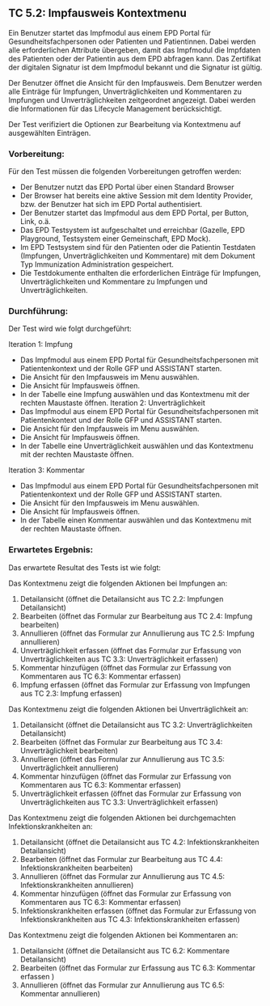 
## TC 5.2: Impfausweis Kontextmenu

Ein Benutzer startet das Impfmodul aus einem EPD Portal für Gesundheitsfachpersonen oder Patienten und Patientinnen.  Dabei werden alle erforderlichen Attribute übergeben, damit das Impfmodul die Impfdaten des Patienten oder der Patientin aus dem EPD abfragen kann. Das Zertifikat der digitalen Signatur ist dem Impfmodul bekannt und die Signatur ist gültig.

Der Benutzer öffnet die Ansicht für den Impfausweis. Dem Benutzer werden alle Einträge für Impfungen, Unverträglichkeiten und Kommentaren zu Impfungen und Unverträglichkeiten zeitgeordnet angezeigt. Dabei werden die Informationen für das Lifecycle Management berücksichtigt.

Der Test verifiziert die Optionen zur Bearbeitung via Kontextmenu auf ausgewählten Einträgen.


### Vorbereitung:

Für den Test müssen die folgenden Vorbereitungen getroffen werden:
- Der Benutzer nutzt das EPD Portal über einen Standard Browser
- Der Browser hat bereits eine aktive Session mit dem Identity Provider, bzw. der Benutzer hat sich im EPD Portal authentisiert.
- Der Benutzer startet das Impfmodul aus dem EPD Portal, per Button, Link, o.ä.  
- Das EPD Testsystem ist aufgeschaltet und erreichbar (Gazelle, EPD Playground, Testsystem einer Gemeinschaft, EPD Mock).
- Im EPD Testsystem sind für den Patienten oder die Patientin Testdaten (Impfungen, Unverträglichkeiten und Kommentare) mit dem Dokument Typ Immunization Administration gespeichert.
- Die Testdokumente enthalten die erforderlichen Einträge für Impfungen, Unverträglichkeiten und Kommentare zu Impfungen und Unverträglichkeiten.


### Durchführung:

Der Test wird wie folgt durchgeführt:

Iteration 1: Impfung
- Das Impfmodul aus einem EPD Portal für Gesundheitsfachpersonen mit Patientenkontext und der Rolle GFP und ASSISTANT starten.
- Die Ansicht für den Impfausweis im Menu auswählen.
- Die Ansicht für Impfausweis öffnen.
- In der Tabelle eine Impfung auswählen und das Kontextmenu mit der rechten Maustaste öffnen.
Iteration 2: Unverträglichkeit
- Das Impfmodul aus einem EPD Portal für Gesundheitsfachpersonen mit Patientenkontext und der Rolle GFP und ASSISTANT starten.
- Die Ansicht für den Impfausweis im Menu auswählen.
- Die Ansicht für Impfausweis öffnen.
- In der Tabelle eine Unverträglichkeit auswählen und das Kontextmenu mit der rechten Maustaste öffnen.

Iteration 3: Kommentar
- Das Impfmodul aus einem EPD Portal für Gesundheitsfachpersonen mit Patientenkontext und der Rolle GFP und ASSISTANT starten.
- Die Ansicht für den Impfausweis im Menu auswählen.
- Die Ansicht für Impfausweis öffnen.
- In der Tabelle einen Kommentar auswählen und das Kontextmenu mit der rechten Maustaste öffnen.

### Erwartetes Ergebnis:

Das erwartete Resultat des Tests ist wie folgt:

Das Kontextmenu zeigt die folgenden Aktionen bei Impfungen an:  
1.	Detailansicht (öffnet die Detailansicht aus TC 2.2: Impfungen Detailansicht)
2.	Bearbeiten (öffnet das Formular zur Bearbeitung aus TC 2.4: Impfung bearbeiten)
3.	Annullieren (öffnet das Formular zur Annullierung aus TC 2.5: Impfung annullieren)
4.	Unverträglichkeit erfassen (öffnet das Formular zur Erfassung von Unverträglichkeiten aus TC 3.3: Unverträglichkeit erfassen)
5.	Kommentar hinzufügen (öffnet das Formular zur Erfassung von Kommentaren aus TC 6.3: Kommentar erfassen)
6. Impfung erfassen (öffnet das Formular zur Erfassung von Impfungen aus TC 2.3: Impfung erfassen)

Das Kontextmenu zeigt die folgenden Aktionen bei Unverträglichkeit an:  
1.	Detailansicht (öffnet die Detailansicht aus TC 3.2: Unverträglichkeiten Detailansicht)
2.	Bearbeiten (öffnet das Formular zur Bearbeitung aus  TC 3.4: Unverträglichkeit bearbeiten)
3.	Annullieren (öffnet das Formular zur Annullierung aus TC 3.5: Unverträglichkeit annullieren)
4.	Kommentar hinzufügen (öffnet das Formular zur Erfassung von Kommentaren aus TC 6.3: Kommentar erfassen)
5. Unverträglichkeit erfassen (öffnet das Formular zur Erfassung von Unverträglichkeiten aus TC 3.3: Unverträglichkeit erfassen)

Das Kontextmenu zeigt die folgenden Aktionen bei durchgemachten Infektionskrankheiten an:
1.	Detailansicht (öffnet die Detailansicht aus TC 4.2: Infektionskrankheiten Detailansicht)
2.	Bearbeiten (öffnet das Formular zur Bearbeitung aus  TC 4.4: Infektionskrankheiten bearbeiten)
3.	Annullieren (öffnet das Formular zur Annullierung aus TC 4.5: Infektionskrankheiten annullieren)
4.	Kommentar hinzufügen (öffnet das Formular zur Erfassung von Kommentaren aus TC 6.3: Kommentar erfassen)
5. Infektionskrankheiten erfassen (öffnet das Formular zur Erfassung von Infektionskrankheiten aus TC 4.3: Infektionskrankheiten erfassen)

Das Kontextmenu zeigt die folgenden Aktionen bei Kommentaren an:  
1.	Detailansicht (öffnet die Detailansicht aus TC 6.2: Kommentare Detailansicht)
2.	Bearbeiten (öffnet das Formular zur Erfassung aus TC 6.3: Kommentar erfassen )
3.	Annullieren (öffnet das Formular zur Annullierung aus TC 6.5: Kommentar annullieren)
